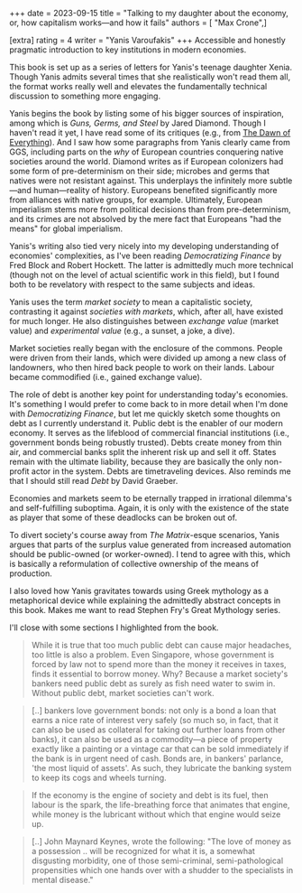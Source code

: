 +++
date = 2023-09-15
title = "Talking to my daughter about the economy, or, how capitalism works—and how it fails"
authors = [ "Max Crone",]

[extra]
rating = 4
writer = "Yanis Varoufakis"
+++
Accessible and honestly pragmatic introduction to key institutions in modern economies.
<!-- more -->
This book is set up as a series of letters for Yanis's teenage daughter Xenia.
Though Yanis admits several times that she realistically won't read them all, the format works really well and elevates the fundamentally technical discussion to something more engaging.

Yanis begins the book by listing some of his bigger sources of inspiration, among which is *Guns, Germs, and Steel* by Jared Diamond.
Though I haven't read it yet, I have read some of its critiques (e.g., from [The Dawn of Everything](/books/dawn-of-everything)).
And I saw how some paragraphs from Yanis clearly came from GGS, including parts on the *why* of European countries conquering native societies around the world.
Diamond writes as if European colonizers had some form of pre-determinism on their side; microbes and germs that natives were not resistant against.
This underplays the infinitely more subtle—and human—reality of history.
Europeans benefited significantly more from alliances with native groups, for example.
Ultimately, European imperialism stems more from political decisions than from pre-determinism, and its crimes are not absolved by the mere fact that Europeans "had the means" for global imperialism.

Yanis's writing also tied very nicely into my developing understanding of economies' complexities, as I've been reading *Democratizing Finance* by Fred Block and Robert Hockett. The latter is admittedly much more technical (though not on the level of actual scientific work in this field), but I found both to be revelatory with respect to the same subjects and ideas.

Yanis uses the term *market society* to mean a capitalistic society, contrasting it against *societies with markets*, which, after all, have existed for much longer.
He also distinguishes between *exchange value* (market value) and *experimental value* (e.g., a sunset, a joke, a dive).

Market societies really began with the enclosure of the commons.
People were driven from their lands, which were divided up among a new class of landowners, who then hired back people to work on their lands.
Labour became commodified (i.e., gained exchange value).

The role of debt is another key point for understanding today's economies.
It's something I would prefer to come back to in more detail when I'm done with *Democratizing Finance*, but let me quickly sketch some thoughts on debt as I currently understand it.
Public debt is the enabler of our modern economy.
It serves as the lifeblood of commercial financial institutions (i.e., government bonds being robustly trusted).
Debts create money from thin air, and commercial banks split the inherent risk up and sell it off.
States remain with the ultimate liability, because they are basically the only non-profit actor in the system.
Debts are timetraveling devices.
Also reminds me that I should still read *Debt* by David Graeber.

Economies and markets seem to be eternally trapped in irrational dilemma's and self-fulfilling suboptima.
Again, it is only with the existence of the state as player that some of these deadlocks can be broken out of.

To divert society's course away from *The Matrix*-esque scenarios, Yanis argues that parts of the surplus value generated from increased automation should be public-owned (or worker-owned).
I tend to agree with this, which is basically a reformulation of collective ownership of the means of production.

I also loved how Yanis gravitates towards using Greek mythology as a metaphorical device while explaining the admittedly abstract concepts in this book.
Makes me want to read Stephen Fry's Great Mythology series.

I'll close with some sections I highlighted from the book.

> While it is true that too much public debt can cause major headaches, too little is also a problem.
> Even Singapore, whose government is forced by law not to spend more than the money it receives in taxes, finds it essential to borrow money.
> Why?
> Because a market society's bankers need public debt as surely as fish need water to swim in.
> Without public debt, market societies can't work.

> [..] bankers love government bonds: not only is a bond a loan that earns a nice rate of interest very safely (so much so, in fact, that it can also be used as collateral for taking out further loans from other banks), it can also be used as a commodity—a piece of property exactly like a painting or a vintage car that can be sold immediately if the bank is in urgent need of cash.
> Bonds are, in bankers' parlance, 'the most liquid of assets'.
> As such, they lubricate the banking system to keep its cogs and wheels turning.

> If the economy is the engine of society and debt is its fuel, then labour is the spark, the life-breathing force that animates that engine, while money is the lubricant without which that engine would seize up.

> [..] John Maynard Keynes, wrote the following: "The love of money as a possession .. will be recognized for what it is, a somewhat disgusting morbidity, one of those semi-criminal, semi-pathological propensities which one hands over with a shudder to the specialists in mental disease."
